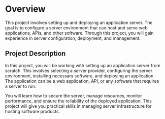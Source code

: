 # Overview

This project involves setting up and deploying an application server. The goal is to configure a server environment that can host and serve web applications, APIs, and other software. Through this project, you will gain experience in server configuration, deployment, and management.

## Project Description

In this project, you will be working with setting up an application server from scratch. This involves selecting a server provider, configuring the server environment, installing necessary software, and deploying an application. The application can be a web application, API, or any software that requires a server to run.

You will learn how to secure the server, manage resources, monitor performance, and ensure the reliability of the deployed application. This project will give you practical skills in managing server infrastructure for hosting software products.

